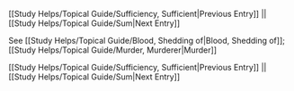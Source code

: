 [[Study Helps/Topical Guide/Sufficiency, Sufficient|Previous Entry]]  ||  [[Study Helps/Topical Guide/Sum|Next Entry]]

 See [[Study Helps/Topical Guide/Blood, Shedding of|Blood, Shedding of]]; [[Study Helps/Topical Guide/Murder, Murderer|Murder]]

[[Study Helps/Topical Guide/Sufficiency, Sufficient|Previous Entry]]  ||  [[Study Helps/Topical Guide/Sum|Next Entry]]